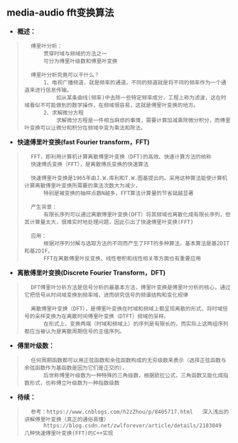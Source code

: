 ## media-audio fft变换算法
- **概述：**
>       傅里叶分析：
>           贯穿时域与频域的方法之一
>           可分为傅里叶级数和傅里叶变换
>
>       傅里叶分析究竟可以干什么？
>           1、电视广播频道，就是频率的通道，不同的频道就是将不同的频率作为一个通道来进行信息传输。
>               如从某条曲线(频率)中去除一些特定频率成分，工程上称为滤波，这在时域看似不可能做到的数学操作，在频域很容易，这就是傅里叶变换的地方。
>           2、求解微分方程
>               求解微分方程是一件相当麻烦的事情，需要计算加减乘除微分积分，而傅里叶变换可以让微分和积分在频域中变为乘法和除法。
> 
>
>
>

- **快速傅里叶变换(fast Fourier transform，FFT)**
>       FFT，即利用计算机计算离散傅里叶变换（DFT)的高效、快速计算方法的统称
>       快速傅氏变换（FFT），是离散傅氏变换的快速算法
>
>       快速傅里叶变换是1965年由J.W.库利和T.W.图基提出的。采用这种算法能使计算机计算离散傅里叶变换所需要的乘法次数大为减少，
>           特别是被变换的抽样点数N越多，FFT算法计算量的节省就越显著
>
>       产生背景：
>           有限长序列可以通过离散傅里叶变换(DFT）将其频域也离散化成有限长序列，但其计算量太大，很难实时地处理问题，因此引出了快速傅里叶变换(FFT)
>
>       应用：
>           根据对序列分解与选取方法的不同而产生了FFT的多种算法，基本算法是基2DIT和基2DIF。
>           FFT在离散傅里叶反变换、线性卷积和线性相关等方面也有重要应用
>
>

- **离散傅里叶变换(Discrete Fourier Transform，DFT)**
>       DFT傅里叶分析方法是信号分析的最基本方法，傅里叶变换是傅里叶分析的核心，通过它把信号从时间域变换到频率域，进而研究信号的频谱结构和变化规律
>
>       离散傅里叶变换（DFT），是傅里叶变换在时域和频域上都呈现离散的形式，将时域信号的采样变换为在离散时间傅里叶变换（DTFT）频域的采样。
>           在形式上，变换两端（时域和频域上）的序列是有限长的，而实际上这两组序列都应当被认为是离散周期信号的主值序列。
>

- **傅里叶级数：**
>       任何周期函数都可以用正弦函数和余弦函数构成的无穷级数来表示（选择正弦函数与余弦函数作为基函数是因为它们是正交的），
>           后世称傅里叶级数为一种特殊的三角级数，根据欧拉公式，三角函数又能化成指数形式，也称傅立叶级数为一种指数级数
>
>
>
>

- **待续：**
>       参考：https://www.cnblogs.com/h2zZhou/p/8405717.html   深入浅出的讲解傅里叶变换（真正的通俗易懂）
>           https://blog.csdn.net/zwlforever/article/details/2183049    几种快速傅里叶变换(FFT)的C++实现
>
>
>
>
>
>
>
>
>
>
>
>
>
>
>
